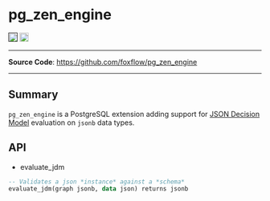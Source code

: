 # pg_zen_engine

<p>
<a href=""><img src="https://img.shields.io/badge/postgresql-12+-blue.svg" alt="PostgreSQL version" height="18"></a>
<img src="https://img.shields.io/pypi/l/markdown-subtemplate.svg" alt="License" height="18"></a>

</p>

---

**Source Code**: <a href="https://github.com/supabase/pg_zen_engine" target="_blank">https://github.com/foxflow/pg_zen_engine</a>

---

## Summary

`pg_zen_engine` is a PostgreSQL extension adding support for [JSON Decision Model](https://gorules.io/docs/developers/bre/json-decision-model) evaluation on `jsonb` data types.


## API
- evaluate_jdm
```sql
-- Validates a json *instance* against a *schema*
evaluate_jdm(graph jsonb, data json) returns jsonb
```
